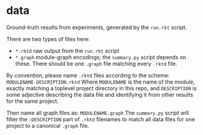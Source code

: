 data
====

Ground-truth results from experiments, generated by the `run.rkt` script.

There are two types of files here:
- `*.rktd` raw output from the `run.rkt` script
- `*.graph` module-graph encodings; the `summary.py` script depends on these.
   There should be one `.graph` file matching every `.rktd` file.

By convention, please name `.rktd` files according to the scheme:
    `MODULENAME-DESCRIPTION.rktd`
Where `MODULENAME` is the name of the module, exactly matching a toplevel project directory in this repo, and `DESCRIPTION` is some adjective describing the data file and identifying it from other results for the same project.

Then name all graph files as:
    `MODULENAME.graph`
The `summary.py` script will filter the `-DESCRIPTION` part of `.rktd` filenames to match all data files for one project to a canonical `.graph` file.
